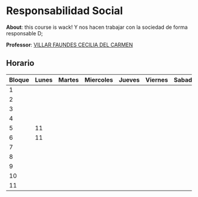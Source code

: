 # Responsabilidad Social

**About**: this course is wack! Y nos hacen trabajar con la sociedad de forma responsable D;

**Professor**: [VILLAR FAUNDES CECILIA DEL CARMEN](../Profesores/CeciliaVillar.md)

## Horario

| Bloque | Lunes | Martes | Miercoles | Jueves | Viernes | Sabado |
| --- | --- | --- | --- | --- | --- | --- |
| 1 | | | | | | |
| 2 | | | | | | |
| 3 | | | | | | |
| 4 | | | | | | |
| 5 | 11 | | | | | |
| 6 | 11 | | | | | |
| 7 | | | | | | |
| 8 | | | | | | |
| 9 | | | | | | |
| 10 | | | | | | |
| 11 | | | | | | |
